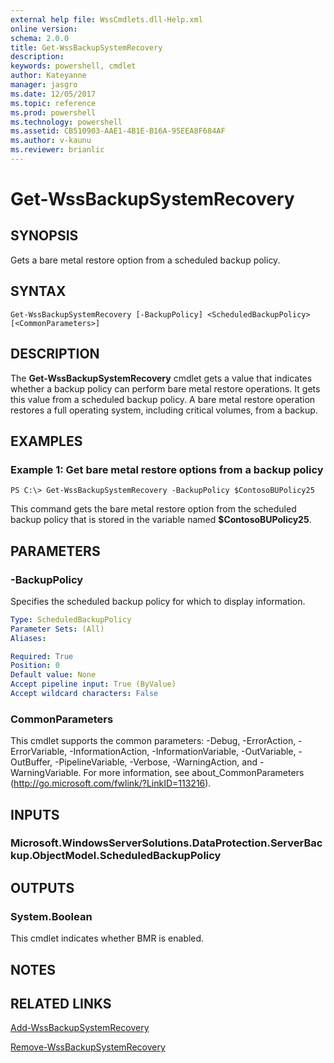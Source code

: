 ```yaml
---
external help file: WssCmdlets.dll-Help.xml
online version: 
schema: 2.0.0
title: Get-WssBackupSystemRecovery
description: 
keywords: powershell, cmdlet
author: Kateyanne
manager: jasgro
ms.date: 12/05/2017
ms.topic: reference
ms.prod: powershell
ms.technology: powershell
ms.assetid: CB510903-AAE1-4B1E-B16A-95EEA8F684AF
ms.author: v-kaunu
ms.reviewer: brianlic
---
```


# Get-WssBackupSystemRecovery

## SYNOPSIS
Gets a bare metal restore option from a scheduled backup policy.

## SYNTAX

```
Get-WssBackupSystemRecovery [-BackupPolicy] <ScheduledBackupPolicy> [<CommonParameters>]
```

## DESCRIPTION
The **Get-WssBackupSystemRecovery** cmdlet gets a value that indicates whether a backup policy can perform bare metal restore operations.
It gets this value from a scheduled backup policy.
A bare metal restore operation restores a full operating system, including critical volumes, from a backup.

## EXAMPLES

### Example 1: Get bare metal restore options from a backup policy
```
PS C:\> Get-WssBackupSystemRecovery -BackupPolicy $ContosoBUPolicy25
```

This command gets the bare metal restore option from the scheduled backup policy that is stored in the variable named **$ContosoBUPolicy25**.

## PARAMETERS

### -BackupPolicy
Specifies the scheduled backup policy for which to display information.

```yaml
Type: ScheduledBackupPolicy
Parameter Sets: (All)
Aliases: 

Required: True
Position: 0
Default value: None
Accept pipeline input: True (ByValue)
Accept wildcard characters: False
```

### CommonParameters
This cmdlet supports the common parameters: -Debug, -ErrorAction, -ErrorVariable, -InformationAction, -InformationVariable, -OutVariable, -OutBuffer, -PipelineVariable, -Verbose, -WarningAction, and -WarningVariable. For more information, see about_CommonParameters (http://go.microsoft.com/fwlink/?LinkID=113216).

## INPUTS

### Microsoft.WindowsServerSolutions.DataProtection.ServerBackup.ObjectModel.ScheduledBackupPolicy

## OUTPUTS

### System.Boolean
This cmdlet indicates whether BMR is enabled.

## NOTES

## RELATED LINKS

[Add-WssBackupSystemRecovery](./Add-WssBackupSystemRecovery.md)

[Remove-WssBackupSystemRecovery](./Remove-WssBackupSystemRecovery.md)

